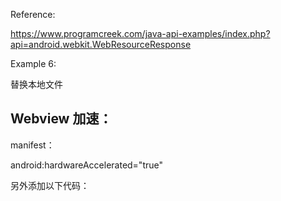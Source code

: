 Reference:

https://www.programcreek.com/java-api-examples/index.php?api=android.webkit.WebResourceResponse

Example 6:

替换本地文件


## Webview 加速：
manifest：

android:hardwareAccelerated="true"

另外添加以下代码：
